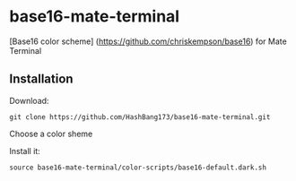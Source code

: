 # base16-mate-terminal
[Base16 color scheme] (https://github.com/chriskempson/base16) for Mate Terminal

## Installation
Download:

```git clone https://github.com/HashBang173/base16-mate-terminal.git```

Choose a color sheme

Install it:

```source base16-mate-terminal/color-scripts/base16-default.dark.sh```
